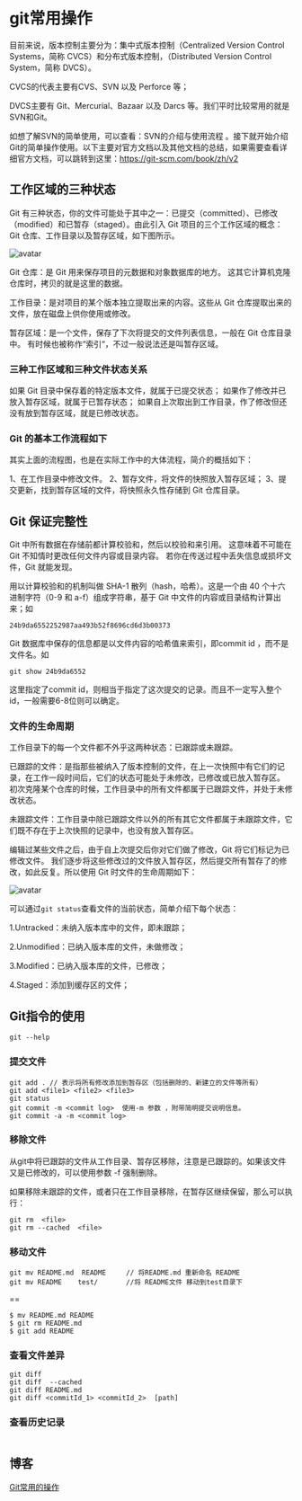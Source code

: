 # git常用操作
目前来说，版本控制主要分为：集中式版本控制（Centralized Version Control Systems，简称 CVCS）和分布式版本控制，（Distributed Version Control System，简称 DVCS）。

CVCS的代表主要有CVS、SVN 以及 Perforce 等； 

DVCS主要有 Git、Mercurial、Bazaar 以及 Darcs 等。我们平时比较常用的就是SVN和Git。

如想了解SVN的简单使用，可以查看：SVN的介绍与使用流程  。接下就开始介绍Git的简单操作使用。以下主要对官方文档以及其他文档的总结，如果需要查看详细官方文档，可以跳转到这里：https://git-scm.com/book/zh/v2

## 工作区域的三种状态

Git 有三种状态，你的文件可能处于其中之一：已提交（committed）、已修改（modified）和已暂存（staged）。由此引入 Git 项目的三个工作区域的概念：Git 仓库、工作目录以及暂存区域，如下图所示。


![avatar](https://img-blog.csdn.net/20180417210925330)

Git 仓库：是 Git 用来保存项目的元数据和对象数据库的地方。 这其它计算机克隆仓库时，拷贝的就是这里的数据。

工作目录：是对项目的某个版本独立提取出来的内容。这些从 Git 仓库提取出来的文件，放在磁盘上供你使用或修改。

暂存区域：是一个文件，保存了下次将提交的文件列表信息，一般在 Git 仓库目录中。 有时候也被称作“索引“，不过一般说法还是叫暂存区域。
### 三种工作区域和三种文件状态关系

如果 Git 目录中保存着的特定版本文件，就属于已提交状态； 如果作了修改并已放入暂存区域，就属于已暂存状态； 如果自上次取出到工作目录，作了修改但还没有放到暂存区域，就是已修改状态。

### Git 的基本工作流程如下

其实上面的流程图，也是在实际工作中的大体流程，简介的概括如下：

1、在工作目录中修改文件。
2、暂存文件，将文件的快照放入暂存区域；
3、提交更新，找到暂存区域的文件，将快照永久性存储到 Git 仓库目录。

## Git 保证完整性

Git 中所有数据在存储前都计算校验和，然后以校验和来引用。 这意味着不可能在 Git 不知情时更改任何文件内容或目录内容。  若你在传送过程中丢失信息或损坏文件，Git 就能发现。

用以计算校验和的机制叫做 SHA-1 散列（hash，哈希）。这是一个由 40 个十六进制字符（0-9 和 a-f）组成字符串，基于 Git 中文件的内容或目录结构计算出来；如


```
24b9da6552252987aa493b52f8696cd6d3b00373
```
Git 数据库中保存的信息都是以文件内容的哈希值来索引，即commit id ，而不是文件名。如

```
git show 24b9da6552
```
这里指定了commit id，则相当于指定了这次提交的记录。而且不一定写入整个id，一般需要6-8位则可以确定。


### 文件的生命周期
工作目录下的每一个文件都不外乎这两种状态：已跟踪或未跟踪。

已跟踪的文件：是指那些被纳入了版本控制的文件，在上一次快照中有它们的记录，在工作一段时间后，它们的状态可能处于未修改，已修改或已放入暂存区。 初次克隆某个仓库的时候，工作目录中的所有文件都属于已跟踪文件，并处于未修改状态。

未跟踪文件：工作目录中除已跟踪文件以外的所有其它文件都属于未跟踪文件，它们既不存在于上次快照的记录中，也没有放入暂存区。

编辑过某些文件之后，由于自上次提交后你对它们做了修改，Git 将它们标记为已修改文件。 我们逐步将这些修改过的文件放入暂存区，然后提交所有暂存了的修改，如此反复。所以使用 Git 时文件的生命周期如下：


![avatar](https://img-blog.csdn.net/20180417212109589)

可以通过`git status`查看文件的当前状态，简单介绍下每个状态：

1.Untracked：未纳入版本库中的文件，即未跟踪；

2.Unmodified：已纳入版本库的文件，未做修改；

3.Modified：已纳入版本库的文件，已修改；

4.Staged：添加到缓存区的文件；

## Git指令的使用

```
git --help
```
### 提交文件
```
git add . // 表示将所有修改添加到暂存区（包括删除的、新建立的文件等所有）
git add <file1> <file2> <file3>
git status
git commit -m <commit log>  使用-m 参数 ，附带简明提交说明信息。
git commit -a -m <commit log>  
```

### 移除文件
从git中将已跟踪的文件从工作目录、暂存区移除，注意是已跟踪的。如果该文件又是已修改的，可以使用参数 -f 强制删除。

如果移除未跟踪的文件，或者只在工作目录移除，在暂存区继续保留，那么可以执行：

```
git rm  <file> 
git rm --cached  <file> 
```
### 移动文件

```
git mv README.md  README     // 将README.md 重新命名 README
git mv README    test/       //将 README文件 移动到test目录下
```
==
```
$ mv README.md README
$ git rm README.md
$ git add README
```
### 查看文件差异

```
git diff
git diff  --cached
git diff README.md 
git diff <commitId_1> <commitId_2>  [path]
```
### 查看历史记录 

```

```






## 博客
[Git常用的操作](https://blog.csdn.net/pzm1993/article/details/79980258)